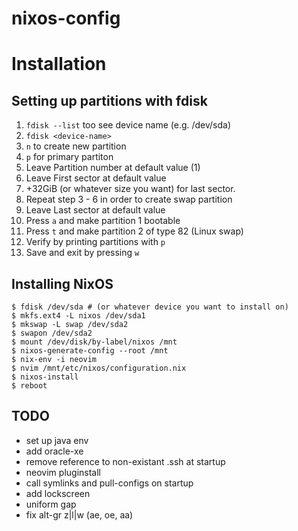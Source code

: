 # nixos-config

# Installation

## Setting up partitions with fdisk
1. `fdisk --list` too see device name (e.g. /dev/sda)
2. `fdisk <device-name>`
3. `n` to create new partition
4. `p` for primary partiton
5. Leave Partition number at default value (1)
6. Leave First sector at default value
7. +32GiB (or whatever size you want) for last sector.
8. Repeat step 3 - 6 in order to create swap partition
9. Leave Last sector at default value
10. Press `a` and make partition 1 bootable
11. Press `t` and make partition 2 of type 82 (Linux swap)
12. Verify by printing partitions with `p`
13. Save and exit by pressing `w`

## Installing NixOS

```
$ fdisk /dev/sda # (or whatever device you want to install on)
$ mkfs.ext4 -L nixos /dev/sda1
$ mkswap -L swap /dev/sda2
$ swapon /dev/sda2
$ mount /dev/disk/by-label/nixos /mnt
$ nixos-generate-config --root /mnt
$ nix-env -i neovim
$ nvim /mnt/etc/nixos/configuration.nix
$ nixos-install
$ reboot
```

## TODO
- set up java env
- add oracle-xe
- remove reference to non-existant .ssh at startup
- neovim pluginstall
- call symlinks and pull-configs on startup
- add lockscreen
- uniform gap
- fix alt-gr z|l|w (ae, oe, aa)


